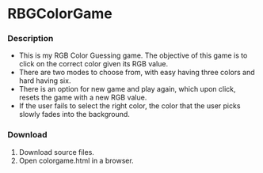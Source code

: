 # RBGColorGame

### Description
* This is my RGB Color Guessing game. The objective of this game is to click on the correct color given its RGB value. 
* There are two modes to choose from, with easy having three colors and hard having six. 
* There is an option for new game and play again, which upon click, resets the game with a new RGB value.
* If the user fails to select the right color, the color that the user picks slowly fades into the background.

### Download 
1. Download source files.
2. Open colorgame.html in a browser. 
